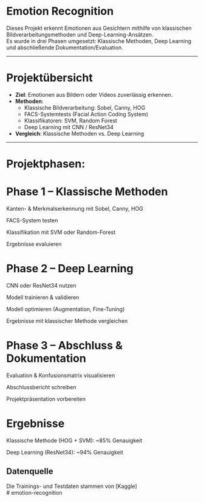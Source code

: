 # Emotion Recognition

Dieses Projekt erkennt Emotionen aus Gesichtern mithilfe von klassischen Bildverarbeitungsmethoden und Deep-Learning-Ansätzen.  
Es wurde in drei Phasen umgesetzt: Klassische Methoden, Deep Learning und abschließende Dokumentation/Evaluation.

---

# Projektübersicht
- **Ziel**: Emotionen aus Bildern oder Videos zuverlässig erkennen.
- **Methoden**:
  - Klassische Bildverarbeitung: Sobel, Canny, HOG
  - FACS-Systemtests (Facial Action Coding System)
  - Klassifikatoren: SVM, Random Forest
  - Deep Learning mit CNN / ResNet34
- **Vergleich**: Klassische Methoden vs. Deep Learning

---

# Projektphasen:

# Phase 1 – Klassische Methoden
Kanten- & Merkmalserkennung mit Sobel, Canny, HOG

FACS-System testen

Klassifikation mit SVM oder Random-Forest

Ergebnisse evaluieren

# Phase 2 – Deep Learning
CNN oder ResNet34 nutzen

Modell trainieren & validieren

Modell optimieren (Augmentation, Fine-Tuning)

Ergebnisse mit klassischer Methode vergleichen

# Phase 3 – Abschluss & Dokumentation
Evaluation & Konfusionsmatrix visualisieren

Abschlussbericht schreiben

Projektpräsentation vorbereiten


# Ergebnisse
Klassische Methode (HOG + SVM): ~85% Genauigkeit

Deep Learning (ResNet34): ~94% Genauigkeit


## Datenquelle
Die Trainings- und Testdaten stammen von [Kaggle]  
#   e m o t i o n - r e c o g n i t i o n  
 
